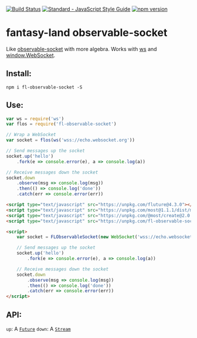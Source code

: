 [![Build Status](https://travis-ci.org/killtheliterate/fl-observable-socket.svg?branch=master)](https://travis-ci.org/killtheliterate/fl-observable-socket)
[![Standard - JavaScript Style Guide](https://img.shields.io/badge/code%20style-standard-brightgreen.svg)](http://standardjs.com/)
[![npm version](https://badge.fury.io/js/fl-observable-socket.svg)](https://badge.fury.io/js/fl-observable-socket)

# fantasy-land observable-socket

Like [observable-socket](https://github.com/killtheliterate/observable-socket)
with more algebra. Works with [ws](https://github.com/websockets/ws) and
[window.WebSocket](https://developer.mozilla.org/en-US/docs/Web/API/WebSocket). 

## Install:

```shell
npm i fl-observable-socket -S
```

## Use:

```javascript
var ws = require('ws')
var flos = require('fl-observable-socket')

// Wrap a WebSocket
var socket = flos(ws('wss://echo.websocket.org'))

// Send messages up the socket
socket.up('hello')
    .fork(e => console.error(e), a => console.log(a))

// Receive messages down the socket
socket.down
    .observe(msg => console.log(msg))
    .then(() => console.log('done'))
    .catch(err => console.error(err))
```

```html
<script type="text/javascript" src="https://unpkg.com/fluture@4.3.0"></script>
<script type="text/javascript" src="https://unpkg.com/most@1.1.1/dist/most"></script>
<script type="text/javascript" src="https://unpkg.com/@most/create@2.0.1"></script>
<script type="text/javascript" src="https://unpkg.com/fl-observable-socket@1.0.0-rc2/dist/index.js"></script>

<script>
    var socket = FLObservableSocket(new WebSocket('wss://echo.websocket.org'))

    // Send messages up the socket
    socket.up('hello')
        .fork(e => console.error(e), a => console.log(a))

    // Receive messages down the socket
    socket.down
        .observe(msg => console.log(msg))
        .then(() => console.log('done'))
        .catch(err => console.error(err))
</script>

```

## API:

`up`: A [`Future`](https://github.com/Avaq/Fluture)
`down`: A [`Stream`](https://github.com/cujojs/most)
